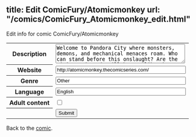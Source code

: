 title: Edit ComicFury/Atomicmonkey
url: "/comics/ComicFury_Atomicmonkey_edit.html"
---
Edit info for comic ComicFury/Atomicmonkey

<form name="comic" action="http://gaepostmail.appspot.com/comic/" method="post">
<table class="comicinfo">
<tr>
<th>Description</th><td><textarea name="description" cols="40" rows="3">Welcome to Pandora City where monsters, demons, and mechanical menaces roam. Who can stand before this onslaught? Are the citizens doomed? Will heroes like the Killer Bee, Arcane, and the Wildborn be enough to prevent the forces of evil from finally gaining control of the city and its secrets?</textarea></td>
</tr>
<tr>
<th>Website</th><td><input type="text" name="url" value="http://atomicmonkey.thecomicseries.com/" size="40"/></td>
</tr>
<tr>
<th>Genre</th><td><input type="text" name="genre" value="Other" size="40"/></td>
</tr>
<tr>
<th>Language</th><td><input type="text" name="language" value="English" size="40"/></td>
</tr>
<tr>
<th>Adult content</th><td><input type="checkbox" name="adult" value="adult" /></td>
</tr>
<tr>
<th></th><td>
<input type="hidden" name="comic" value="ComicFury_Atomicmonkey" />
<input type="submit" name="submit" value="Submit" />
</td>
</tr>
</table>
</form>

Back to the [comic](ComicFury_Atomicmonkey.html).
